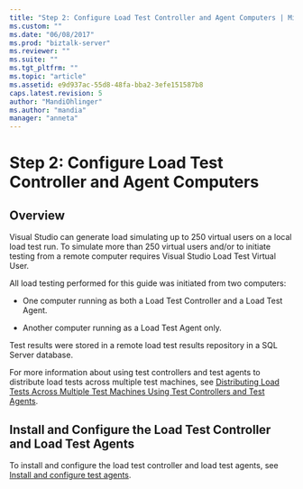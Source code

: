 ```yaml
---
title: "Step 2: Configure Load Test Controller and Agent Computers | Microsoft Docs"
ms.custom: ""
ms.date: "06/08/2017"
ms.prod: "biztalk-server"
ms.reviewer: ""
ms.suite: ""
ms.tgt_pltfrm: ""
ms.topic: "article"
ms.assetid: e9d937ac-55d8-48fa-bba2-3efe151587b8
caps.latest.revision: 5
author: "MandiOhlinger"
ms.author: "mandia"
manager: "anneta"
---
```

# Step 2: Configure Load Test Controller and Agent Computers

## Overview
Visual Studio can generate load simulating up to 250 virtual users on a local load test run. To simulate more than 250 virtual users and/or to initiate testing from a remote computer requires Visual Studio Load Test Virtual User.  
  
 All load testing performed for this guide was initiated from two computers:  
  
-   One computer running as both a Load Test Controller and a Load Test Agent.  
  
-   Another computer running as a Load Test Agent only.  
  
 Test results were stored in a remote load test results repository in a SQL Server database.  
  
 For more information about using test controllers and test agents to distribute load tests across multiple test machines, see [Distributing Load Tests Across Multiple Test Machines Using Test Controllers and Test Agents](https://msdn.microsoft.com/library/dd728093.aspx).  
  
## Install and Configure the Load Test Controller and Load Test Agents  
 To install and configure the load test controller and load test agents, see [Install and configure test agents](https://docs.microsoft.com/visualstudio/test/lab-management/install-configure-test-agents).
